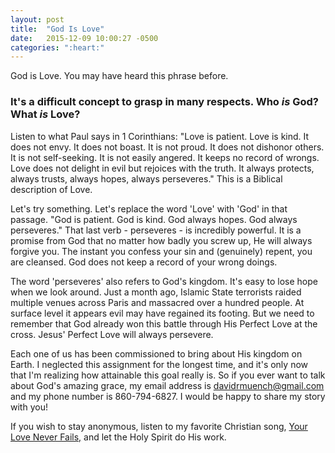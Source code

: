 ```yaml
---
layout: post
title:  "God Is Love"
date:   2015-12-09 10:00:27 -0500
categories: ":heart:"
---
```


<p>God is Love. You may have heard this phrase before.</p>

<h3>It's a difficult concept to grasp in many respects. Who <em>is</em> God? What <em>is</em> Love?</h3>

<p>Listen to what Paul says in 1 Corinthians: "Love is patient. Love is kind. It does not envy. It does not boast. It is not proud. It does not dishonor others. It is not self-seeking. It is not easily angered. It keeps no record of wrongs. Love does not delight in evil but rejoices with the truth. It always protects, always trusts, always hopes, always perseveres." This is a Biblical description of Love.</p>

<p>Let's try something. Let's replace the word 'Love' with 'God' in that passage. "God is patient. God is kind. God always hopes. God always perseveres." That last verb - perseveres - is incredibly powerful. It is a promise from God that no matter how badly you screw up, He will always forgive you. The instant you confess your sin and (genuinely) repent, you are cleansed. God does not keep a record of your wrong doings.</p>

<p>The word 'perseveres' also refers to God's kingdom. It's easy to lose hope when we look around. Just a month ago, Islamic State terrorists raided multiple venues across Paris and massacred over a hundred people. At surface level it appears evil may have regained its footing. But we need to remember that God already won this battle through His Perfect Love at the cross. Jesus' Perfect Love will always persevere.</p>

<p>Each one of us has been commissioned to bring about His kingdom on Earth. I neglected this assignment for the longest time, and it's only now that I'm realizing how attainable this goal really is. So if you ever want to talk about God's amazing grace, my email address is <a href="mailto:davidrmuench@gmail.com">davidrmuench@gmail.com</a> and my phone number is 860-794-6827. I would be happy to share my story with you!</p>

If you wish to stay anonymous, listen to my favorite Christian song, <a href="https://www.youtube.com/watch?v=X_2qG22SPwU">Your Love Never Fails,</a> and let the Holy Spirit do His work.
